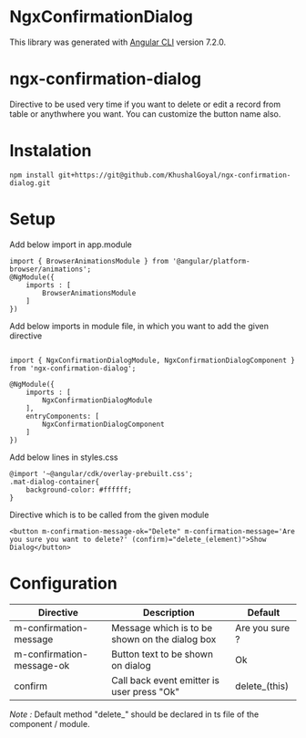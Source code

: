 
# NgxConfirmationDialog

  

This library was generated with [Angular CLI](https://github.com/angular/angular-cli) version 7.2.0.

  

# ngx-confirmation-dialog

  

Directive to be used very time if you want to delete or edit a record from table or anythwhere you want. You can customize the button name also.

  

# Instalation

``` npm install git+https://git@github.com/KhushalGoyal/ngx-confirmation-dialog.git ```

  

# Setup

Add below import in app.module

```
import { BrowserAnimationsModule } from '@angular/platform-browser/animations';
@NgModule({
	imports : [
		BrowserAnimationsModule
	]
})
```

  

Add below imports in module file, in which you want to add the given directive

```

import { NgxConfirmationDialogModule, NgxConfirmationDialogComponent } from 'ngx-confirmation-dialog';

@NgModule({
	imports : [
		NgxConfirmationDialogModule
	],
	entryComponents: [
		NgxConfirmationDialogComponent
	]
})

```

Add below lines in styles.css

```
@import '~@angular/cdk/overlay-prebuilt.css';
.mat-dialog-container{
	background-color: #ffffff;
} 
```

Directive which is to be called from the given module

```
<button m-confirmation-message-ok="Delete" m-confirmation-message='Are you sure you want to delete?' (confirm)="delete_(element)">Show Dialog</button>

```

  

# Configuration
Directive | Description | Default
--- | --- | ---
 m-confirmation-message | Message which is to be shown on the dialog box | Are you sure ?
  m-confirmation-message-ok | Button text to be shown on dialog | Ok 
 confirm | Call back event emitter is user press "Ok" | delete_(this) 

*Note :* Default method "delete_" should be declared in ts file of the component / module.